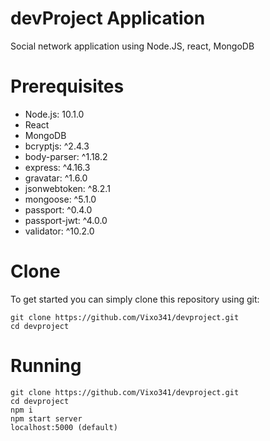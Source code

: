 # devProject Application
Social network application using Node.JS, react, MongoDB


# Prerequisites
* Node.js: 10.1.0
* React
* MongoDB 
* bcryptjs: ^2.4.3
* body-parser: ^1.18.2
* express: ^4.16.3
* gravatar: ^1.6.0
* jsonwebtoken: ^8.2.1
* mongoose: ^5.1.0
* passport: ^0.4.0
* passport-jwt: ^4.0.0
* validator: ^10.2.0



# Clone
To get started you can simply clone this repository using git:

```
git clone https://github.com/Vixo341/devproject.git
cd devproject
```

# Running
```
git clone https://github.com/Vixo341/devproject.git
cd devproject
npm i
npm start server
localhost:5000 (default)
```
